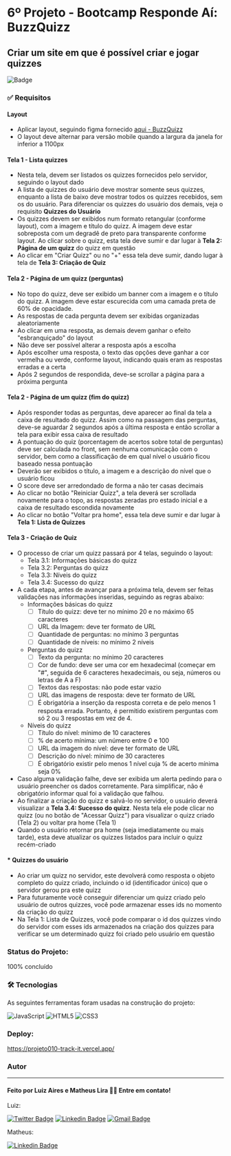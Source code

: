# 6º Projeto - Bootcamp Responde Aí: BuzzQuizz 

## Criar um site em que é possível criar e jogar quizzes

![Badge](https://img.shields.io/github/license/lfaires/BuzzQuizz)

### ✅ Requisitos

#### Layout

- Aplicar layout, seguindo figma fornecido [aqui - BuzzQuizz](https://www.figma.com/file/nCuPD1re0r4EAwNl7OCNvz/BuzzQuizz-Turma-02?node-id=0%3A1)
- O layout deve alternar para versão mobile quando a largura da janela for inferior a 1100px

#### Tela 1 - Lista quizzes

- Nesta tela, devem ser listados os quizzes fornecidos pelo servidor, seguindo o layout dado
- A lista de quizzes do usuário deve mostrar somente seus quizzes, enquanto a lista de baixo deve mostrar todos os quizzes recebidos, sem os do usuário. Para diferenciar os quizzes do usuário dos demais, veja o requisito **Quizzes do Usuário**
- Os quizzes devem ser exibidos num formato retangular (conforme layout), com a imagem e título do quizz. A imagem deve estar sobreposta com um degradê de preto para transparente conforme layout. Ao clicar sobre o quizz, esta tela deve sumir e dar lugar à **Tela 2: Página de um quizz** do quizz em questão
- Ao clicar em "Criar Quizz" ou no "+" essa tela deve sumir, dando lugar à tela de **Tela 3: Criação de Quiz**

#### Tela 2 - Página de um quizz (perguntas)

- No topo do quizz, deve ser exibido um banner com a imagem e o título do quizz. A imagem deve estar escurecida com uma camada preta de 60% de opacidade.
- As respostas de cada pergunta devem ser exibidas organizadas aleatoriamente
- Ao clicar em uma resposta, as demais devem ganhar o efeito "esbranquiçado" do layout
- Não deve ser possível alterar a resposta após a escolha
- Após escolher uma resposta, o texto das opções deve ganhar a cor vermelha ou verde, conforme layout, indicando quais eram as respostas erradas e a certa
- Após 2 segundos de respondida, deve-se scrollar a página para a próxima pergunta

#### Tela 2 - Página de um quizz (fim do quizz)

- Após responder todas as perguntas, deve aparecer ao final da tela a caixa de resultado do quizz. Assim como na passagem das perguntas, deve-se aguardar 2 segundos após a última resposta e então scrollar a tela para exibir essa caixa de resultado
- A pontuação do quiz (porcentagem de acertos sobre total de perguntas) deve ser calculada no front, sem nenhuma comunicação com o servidor, bem como a classificação de em qual nível o usuário ficou baseado nessa pontuação
- Deverão ser exibidos o título, a imagem e a descrição do nível que o usuário ficou
- O score deve ser arredondado de forma a não ter casas decimais
- Ao clicar no botão "Reiniciar Quizz", a tela deverá ser scrollada novamente para o topo, as respostas zeradas pro estado inicial e a caixa de resultado escondida novamente
- Ao clicar no botão "Voltar pra home", essa tela deve sumir e dar lugar à **Tela 1: Lista de Quizzes**

#### Tela 3 - Criação de Quiz 

- O processo de criar um quizz passará por 4 telas, seguindo o layout:
    * Tela 3.1: Informações básicas do quizz
    * Tela 3.2: Perguntas do quizz
    * Tela 3.3: Níveis do quizz
    * Tela 3.4: Sucesso do quizz
- A cada etapa, antes de avançar para a próxima tela, devem ser feitas validações nas informações inseridas, seguindo as regras abaixo:
    * Informações básicas do quizz
        - [ ]  Título do quizz: deve ter no mínimo 20 e no máximo 65 caracteres
        - [ ]  URL da Imagem: deve ter formato de URL
        - [ ]  Quantidade de perguntas: no mínimo 3 perguntas
        - [ ]  Quantidade de níveis: no mínimo 2 níveis
    * Perguntas do quizz
        - [ ]  Texto da pergunta: no mínimo 20 caracteres
        - [ ]  Cor de fundo: deve ser uma cor em hexadecimal (começar em "#", seguida de 6 caracteres hexadecimais, ou seja, números ou letras de A a F)
        - [ ]  Textos das respostas: não pode estar vazio
        - [ ]  URL das imagens de resposta: deve ter formato de URL
        - [ ]  É obrigatória a inserção da resposta correta e de pelo menos 1 resposta errada. Portanto, é permitido existirem perguntas com só 2 ou 3 respostas em vez de 4.
    * Níveis do quizz
        - [ ]  Título do nível: mínimo de 10 caracteres
        - [ ]  % de acerto mínima: um número entre 0 e 100
        - [ ]  URL da imagem do nível: deve ter formato de URL
        - [ ]  Descrição do nível: mínimo de 30 caracteres
        - [ ]  É obrigatório existir pelo menos 1 nível cuja % de acerto mínima seja 0%
- Caso alguma validação falhe, deve ser exibida um alerta pedindo para o usuário preencher os dados corretamente. Para simplificar, não é obrigatório informar qual foi a validação que falhou.
- Ao finalizar a criação do quizz e salvá-lo no servidor, o usuário deverá visualizar a **Tela 3.4: Sucesso do quizz**. Nesta tela ele pode clicar no quizz (ou no botão de "Acessar Quizz") para visualizar o quizz criado (Tela 2) ou voltar pra home (Tela 1)
- Quando o usuário retornar pra home (seja imediatamente ou mais tarde), esta deve atualizar os quizzes listados para incluir o quizz recém-criado

#### * Quizzes do usuário

- Ao criar um quizz no servidor, este devolverá como resposta o objeto completo do quizz criado, incluindo o id (identificador único) que o servidor gerou pra este quizz
- Para futuramente você conseguir diferenciar um quizz criado pelo usuário de outros quizzes, você pode armazenar esses ids no momento da criação do quizz
- Na Tela 1: Lista de Quizzes, você pode comparar o id dos quizzes vindo do servidor com esses ids armazenados na criação dos quizzes para verificar se um determinado quizz foi criado pelo usuário em questão

### Status do Projeto:

100% concluído

### 🛠 Tecnologias

As seguintes ferramentas foram usadas na construção do projeto:

<img alt="JavaScript" src="https://img.shields.io/badge/javascript-%23323330.svg?style=for-the-badge&logo=javascript&logoColor=%23F7DF1E"/>
<img alt="HTML5" src="https://img.shields.io/badge/html5-%23E34F26.svg?style=for-the-badge&logo=html5&logoColor=white"/>
<img alt="CSS3" src="https://img.shields.io/badge/css3-%231572B6.svg?style=for-the-badge&logo=css3&logoColor=white"/>

### Deploy:

https://projeto010-track-it.vercel.app/


### Autor
---

#### Feito por Luiz Aires e Matheus Lira 👋🏽 Entre em contato!

Luiz:

[![Twitter Badge](https://img.shields.io/badge/-@lfaires4-1ca0f1?style=flat-square&labelColor=1ca0f1&logo=twitter&logoColor=white&link=https://twitter.com/lfaires4)](https://twitter.com/lfaires4) 
[![Linkedin Badge](https://img.shields.io/badge/-Luiz_Fernando_Aires-blue?style=flat-square&logo=Linkedin&logoColor=white&link=https://www.linkedin.com/in/lfaires4/)](https://www.linkedin.com/in/lfaires4/) 
[![Gmail Badge](https://img.shields.io/badge/-lfaires@gmail.com-c14438?style=flat-square&logo=Gmail&logoColor=white&link=mailto:lfaires@gmail.com)](mailto:lfaires@gmail.com)


Matheus: 

[![Linkedin Badge](https://img.shields.io/badge/-Matheus_Lira-blue?style=flat-square&logo=Linkedin&logoColor=white&link=https://www.linkedin.com/in/matheus-lira-58b70b177/)](https://www.linkedin.com/in/matheus-lira-58b70b177/) 
